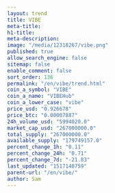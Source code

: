 ```yaml
---
layout: trend
title: VIBE
meta-title: 
h1-title: 
meta-description: 
image: "/media/12318267/vibe.png"
published: true
allow_search_engine: false
sitemap: false
enable_comment: false
sort_order: 136
permalink: "/en/vibe/trend.html"
coin_a_symbol: "VIBE"
coin_a_name: "VIBEHub"
coin_a_lower_case: "vibe"
price_usd: "0.926678"
price_btc: "0.00007887"
24h_volume_usd: "5994020.0"
market_cap_usd: "267000000.0"
total_supply: "267000000.0"
available_supply: "179749157.0"
percent_change_1h: "0.11"
percent_change_24h: "0.71"
percent_change_7d: "-21.83"
last_updated: "1517140759"
parent-url: "/en/vibe/"
author: Sam
---
```


